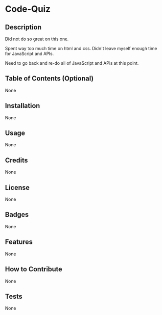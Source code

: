 # Code-Quiz
## Description
Did not do so great on this one.

Spent way too much time on html and css.  Didn't leave myself enough time for JavaScript and APIs.

Need to go back and re-do all of JavaScript and APIs at this point.

## Table of Contents (Optional)
None
## Installation
None
## Usage
None
## Credits
None
## License
None
## Badges
None
## Features
None
## How to Contribute
None
## Tests
None